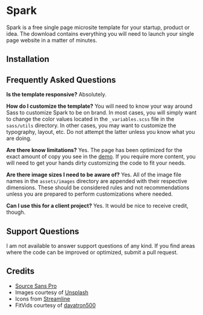 # Spark
Spark is a free single page microsite template for your startup, product or idea. The download contains everything you will need to launch your single page website in a matter of minutes.

## Installation

## Frequently Asked Questions

**Is the template responsive?** Absolutely.

**How do I customize the template?** You will need to know your way around Sass to customize Spark to be on brand. In most cases, you will simply want to change the color values located in the `_variables.scss` file in the `sass/utils` directory. In other cases, you may want to customize the typography, layout, etc. Do not attempt the latter unless you know what you are doing.

**Are there know limitations?** Yes. The page has been optimized for the exact amount of copy you see in the [demo](http://spark.heavyheavy.com). If you require more content, you will need to get your hands dirty customizing the code to fit your needs.

**Are there image sizes I need to be aware of?** Yes. All of the image file names in the `assets/images` directory are appended with their respective dimensions. These should be considered rules and not recommendations unless you are prepared to perform customizations where needed.

**Can I use this for a client project?**
Yes. It would be nice to receive credit, though.

## Support Questions
I am not available to answer support questions of any kind. If you find areas where the code can be improved or optimized, submit a pull request.

## Credits

* [Source Sans Pro](https://www.google.com/fonts/specimen/Source+Sans+Pro)
* Images courtesy of [Unsplash](https://unsplash.com/)
* Icons from [Streamline](http://www.streamlineicons.com/)
* FitVids courtesy of [davatron500](https://github.com/davatron5000/FitVids.js/)
